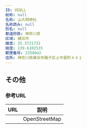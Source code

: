 ```yaml
---
ID: VEQLL
総称: null
名称: 山大明神社
名称読み: null
別名: null
都道府県: 神奈川県
区域: 横浜市
緯度: 35.3721731
経度: 139.6102535
郵便番号: 2350042
住所: 神奈川県横浜市磯子区上中里町４４１
---
```


## その他

### 参考URL

| URL | 説明          |
| --- | ------------- |
|     | OpenStreetMap |

